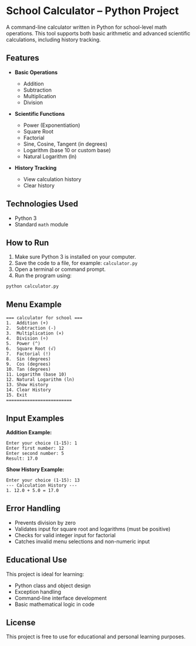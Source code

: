 # School Calculator – Python Project

A command-line calculator written in Python for school-level math operations. This tool supports both basic arithmetic and advanced scientific calculations, including history tracking.

## Features

- **Basic Operations**
  - Addition
  - Subtraction
  - Multiplication
  - Division

- **Scientific Functions**
  - Power (Exponentiation)
  - Square Root
  - Factorial
  - Sine, Cosine, Tangent (in degrees)
  - Logarithm (base 10 or custom base)
  - Natural Logarithm (ln)

- **History Tracking**
  - View calculation history
  - Clear history

## Technologies Used

- Python 3
- Standard `math` module

## How to Run

1. Make sure Python 3 is installed on your computer.
2. Save the code to a file, for example: `calculator.py`
3. Open a terminal or command prompt.
4. Run the program using:

```
python calculator.py
```

## Menu Example

```
=== calculator for school ===
1.  Addition (+)
2.  Subtraction (-)
3.  Multiplication (×)
4.  Division (÷)
5.  Power (^)
6.  Square Root (√)
7.  Factorial (!)
8.  Sin (degrees)
9.  Cos (degrees)
10. Tan (degrees)
11. Logarithm (base 10)
12. Natural Logarithm (ln)
13. Show History
14. Clear History
15. Exit
=========================
```

## Input Examples

**Addition Example:**
```
Enter your choice (1-15): 1
Enter first number: 12
Enter second number: 5
Result: 17.0
```

**Show History Example:**
```
Enter your choice (1-15): 13
--- Calculation History ---
1. 12.0 + 5.0 = 17.0
```

## Error Handling

- Prevents division by zero
- Validates input for square root and logarithms (must be positive)
- Checks for valid integer input for factorial
- Catches invalid menu selections and non-numeric input

## Educational Use

This project is ideal for learning:
- Python class and object design
- Exception handling
- Command-line interface development
- Basic mathematical logic in code

## License

This project is free to use for educational and personal learning purposes.



